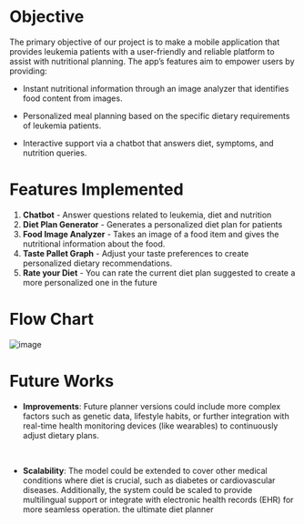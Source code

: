 # Objective 
The primary objective of our project is to make a mobile application that provides leukemia patients with a user-friendly and reliable platform to assist with nutritional planning. The app’s features aim to empower users by providing:​

- Instant nutritional information through an image analyzer that identifies food content from images.​

- Personalized meal planning based on the specific dietary requirements of leukemia patients.​

- Interactive support via a chatbot that answers diet, symptoms, and nutrition queries.​
  
# Features Implemented
1. **Chatbot** - Answer questions related to leukemia, diet and nutrition
2. **Diet Plan Generator​** - Generates a personalized diet plan for patients​
3. **Food Image Analyzer​** - Takes an image of a food item and gives the nutritional information about the food.
4. **Taste Pallet Graph​** - Adjust your taste preferences to create personalized dietary recommendations.
5. **Rate your Diet​** - You can rate the current diet plan suggested to create a more personalized one in the future​

# Flow Chart
![image](https://github.com/user-attachments/assets/23ff91a0-9d8f-46cd-a3bb-8103b3830da1)


# Future Works 
 - **Improvements**: Future planner versions could include more complex factors such as genetic data, lifestyle habits, or further integration with real-time health monitoring devices (like wearables) to continuously adjust dietary plans.​

    ​

- **Scalability**: The model could be extended to cover other medical conditions where diet is crucial, such as diabetes or cardiovascular diseases. Additionally, the system could be scaled to provide multilingual support or integrate with electronic health records (EHR) for more seamless operation. ​the ultimate diet planner



